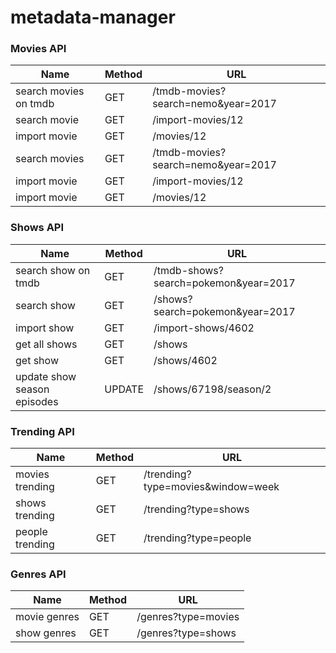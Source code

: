 # metadata-manager

### Movies API
Name | Method | URL
--- | --- | --- | 
search movies on tmdb | GET | /tmdb-movies?search=nemo&year=2017
search movie | GET | /import-movies/12
import movie | GET | /movies/12
search movies | GET | /tmdb-movies?search=nemo&year=2017
import movie | GET | /import-movies/12
import movie | GET | /movies/12

### Shows API
Name | Method | URL
--- | --- | --- | 
search show on tmdb | GET | /tmdb-shows?search=pokemon&year=2017
search show | GET | /shows?search=pokemon&year=2017
import show | GET | /import-shows/4602
get all shows | GET | /shows
get show | GET | /shows/4602
update show season episodes | UPDATE | /shows/67198/season/2

### Trending API
Name | Method | URL
--- | --- | --- | 
movies trending| GET | /trending?type=movies&window=week
shows trending| GET | /trending?type=shows
people trending| GET | /trending?type=people


### Genres API
Name | Method | URL
--- | --- | --- | 
movie genres| GET | /genres?type=movies
show genres| GET | /genres?type=shows


